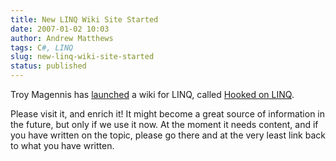 ```yaml
---
title: New LINQ Wiki Site Started
date: 2007-01-02 10:03
author: Andrew Matthews
tags: C#, LINQ
slug: new-linq-wiki-site-started
status: published
---
```


Troy Magennis has [launched](http://aspiring-technology.com/blogs/troym/archive/2006/12/28/77.aspx) a wiki for LINQ, called [Hooked on LINQ](http://www.hookedonlinq.com/MainPage.ashx).

Please visit it, and enrich it! It might become a great source of information in the future, but only if we use it now. At the moment it needs content, and if you have written on the topic, please go there and at the very least link back to what you have written.
